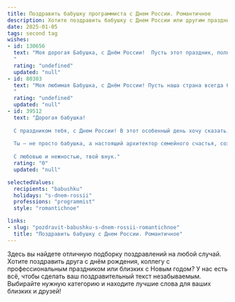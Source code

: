 ```yaml
---
title: Поздравить бабушку программиста с Днем России. Романтичное
description: Хотите поздравить бабушку с Днем России или другим праздником? Наш ИИ создаст незабываемое поздравление, а вы обязательно выделитесь среди других.  
date: 2025-01-05
tags: second tag
wishes:
- id: 130656
  text: "Моя дорогая Бабушка, с Днём России!  Пусть этот праздник, полный гордости за нашу великую страну, наполнит твоё сердце такой же тёплой и нежной любовью, какая живёт в моей душе.  Пусть алгоритм твоей жизни будет полон радости, а каждый день – прекрасной программой, написанной счастьем и уютом.  Ты – моя самая любимая программистка семейного счастья, и я бесконечно тебя люблю!
  "
  rating: "undefined"
  updated: "null"
- id: 80303
  text: "Моя любимая Бабушка, с Днём России! Пусть наша страна всегда будет сильна, красива и богата, как твоё сердце, полное любви и нежности. Пусть сегодня все твои мечты сбудутся, а вдохновение программиста не покидает тебя ни на минуту! 🎉🇷🇺
  "
  rating: "undefined"
  updated: "null"
- id: 39512
  text: "Дорогая бабушка!
  
  С праздником тебя, с Днем России! В этот особенный день хочу сказать, что ты для меня – как светлая строка в программе жизни, которая наполняет сердце теплом и радостью. Твоя мудрость и забота, как надежный код, всегда поддерживают и вдохновляют.
  
  Ты — не просто бабушка, а настоящий архитектор семейного счастья, создающий удивительные моменты и воспоминания. Пусть в твоем сердце всегда живут надежда и любовь, а жизнь дарит яркие краски и волшебные сюрпризы.
  
  С любовью и нежностью, твой внук."
  rating: "0"
  updated: "null"

selectedValues:
  recipients: "babushku"
  holidays: "s-dnem-rossii"
  professions: "programmist"
  style: "romantichnoe"

links:
- slug: "pozdravit-babushku-s-dnem-rossii-romantichnoe"
  title: "Поздравить бабушку с Днем России. Романтичное"
---
```


Здесь вы найдете отличную подборку поздравлений на любой случай. 
Хотите поздравить друга с днём рождения, коллегу с профессиональным праздником или близких с Новым годом? У нас есть всё, чтобы сделать ваш поздравительный текст незабываемым. Выбирайте нужную категорию и находите лучшие слова для ваших близких и друзей!
